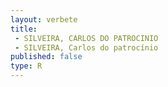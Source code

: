```yaml
---
layout: verbete
title:
 - SILVEIRA, CARLOS DO PATROCINIO
 - SILVEIRA, Carlos do patrocínio
published: false
type: R
---
```


